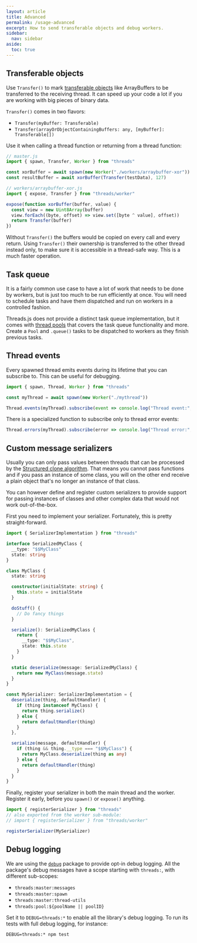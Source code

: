 ```yaml
---
layout: article
title: Advanced
permalink: /usage-advanced
excerpt: How to send transferable objects and debug workers.
sidebar:
  nav: sidebar
aside:
  toc: true
---
```


## Transferable objects

Use `Transfer()` to mark [transferable objects](https://developer.mozilla.org/en-US/docs/Web/API/Web_Workers_API/Using_web_workers#Passing_data_by_transferring_ownership_(transferable_objects)) like ArrayBuffers to be transferred to the receiving thread. It can speed up your code a lot if you are working with big pieces of binary data.

`Transfer()` comes in two flavors:
* `Transfer(myBuffer: Transferable)`
* `Transfer(arrayOrObjectContainingBuffers: any, [myBuffer]: Transferable[])`

Use it when calling a thread function or returning from a thread function:

```js
// master.js
import { spawn, Transfer, Worker } from "threads"

const xorBuffer = await spawn(new Worker("./workers/arraybuffer-xor"))
const resultBuffer = await xorBuffer(Transfer(testData), 127)
```

```js
// workers/arraybuffer-xor.js
import { expose, Transfer } from "threads/worker"

expose(function xorBuffer(buffer, value) {
  const view = new Uint8Array(buffer)
  view.forEach((byte, offset) => view.set([byte ^ value], offset))
  return Transfer(buffer)
})
```

Without `Transfer()` the buffers would be copied on every call and every return. Using `Transfer()` their ownership is transferred to the other thread instead only, to make sure it is accessible in a thread-safe way. This is a much faster operation.

## Task queue

It is a fairly common use case to have a lot of work that needs to be done by workers, but is just too much to be run efficiently at once. You will need to schedule tasks and have them dispatched and run on workers in a controlled fashion.

Threads.js does not provide a distinct task queue implementation, but it comes with [thread pools](./usage-pool.md) that covers the task queue functionality and more. Create a `Pool` and `.queue()` tasks to be dispatched to workers as they finish previous tasks.

## Thread events

Every spawned thread emits events during its lifetime that you can subscribe to. This can be useful for debugging.

```js
import { spawn, Thread, Worker } from "threads"

const myThread = await spawn(new Worker("./mythread"))

Thread.events(myThread).subscribe(event => console.log("Thread event:", event))
```

There is a specialized function to subscribe only to thread error events:

```js
Thread.errors(myThread).subscribe(error => console.log("Thread error:", error))
```

## Custom message serializers

Usually you can only pass values between threads that can be processed by the [Structured clone algorithm](https://developer.mozilla.org/en-US/docs/Web/API/Web_Workers_API/Structured_clone_algorithm). That means you cannot pass functions and if you pass an instance of some class, you will on the other end receive a plain object that's no longer an instance of that class.

You can however define and register custom serializers to provide support for passing instances of classes and other complex data that would not work out-of-the-box.

First you need to implement your serializer. Fortunately, this is pretty straight-forward.

```typescript
import { SerializerImplementation } from "threads"

interface SerializedMyClass {
  __type: "$$MyClass"
  state: string
}

class MyClass {
  state: string

  constructor(initialState: string) {
    this.state = initialState
  }

  doStuff() {
    // Do fancy things
  }

  serialize(): SerializedMyClass {
    return {
      __type: "$$MyClass",
      state: this.state
    }
  }

  static deserialize(message: SerializedMyClass) {
    return new MyClass(message.state)
  }
}

const MySerializer: SerializerImplementation = {
  deserialize(thing, defaultHandler) {
    if (thing instanceof MyClass) {
      return thing.serialize()
    } else {
      return defaultHandler(thing)
    }
  },

  serialize(message, defaultHandler) {
    if (thing && thing.__type === "$$MyClass") {
      return MyClass.deserialize(thing as any)
    } else {
      return defaultHandler(thing)
    }
  }
}
```

Finally, register your serializer in both the main thread and the worker. Register it early, before you `spawn()` or `expose()` anything.

```typescript
import { registerSerializer } from "threads"
// also exported from the worker sub-module:
// import { registerSerializer } from "threads/worker"

registerSerializer(MySerializer)
```


## Debug logging

We are using the [`debug`](https://github.com/visionmedia/debug) package to provide opt-in debug logging. All the package's debug messages have a scope starting with `threads:`, with different sub-scopes:

- `threads:master:messages`
- `threads:master:spawn`
- `threads:master:thread-utils`
- `threads:pool:${poolName || poolID}`

Set it to `DEBUG=threads:*` to enable all the library's debug logging. To run its tests with full debug logging, for instance:

```
DEBUG=threads:* npm test
```
